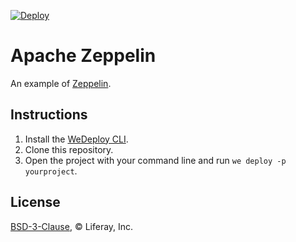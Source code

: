 [![Deploy](https://cdn.wedeploy.com/images/deploy.svg)](https://console.wedeploy.com/deploy?repo=https://github.com/wedeploy-examples/zeppelin-example)

# Apache Zeppelin

An example of [Zeppelin](https://hub.docker.com/r/apache/zeppelin/).

## Instructions

1. Install the [WeDeploy CLI](https://wedeploy.com/docs/intro/using-the-command-line/).
2. Clone this repository.
3. Open the project with your command line and run `we deploy -p yourproject`.

## License

[BSD-3-Clause](./LICENSE.md), © Liferay, Inc.
